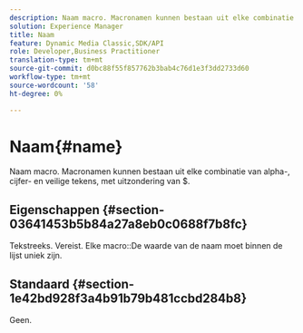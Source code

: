 ```yaml
---
description: Naam macro. Macronamen kunnen bestaan uit elke combinatie van alpha-, cijfer- en veilige tekens, met uitzondering van $.
solution: Experience Manager
title: Naam
feature: Dynamic Media Classic,SDK/API
role: Developer,Business Practitioner
translation-type: tm+mt
source-git-commit: d0bc88f55f857762b3bab4c76d1e3f3dd2733d60
workflow-type: tm+mt
source-wordcount: '58'
ht-degree: 0%

---
```



# Naam{#name}

Naam macro. Macronamen kunnen bestaan uit elke combinatie van alpha-, cijfer- en veilige tekens, met uitzondering van $.

## Eigenschappen {#section-03641453b5b84a27a8eb0c0688f7b8fc}

Tekstreeks. Vereist. Elke macro::De waarde van de naam moet binnen de lijst uniek zijn.

## Standaard {#section-1e42bd928f3a4b91b79b481ccbd284b8}

Geen.
